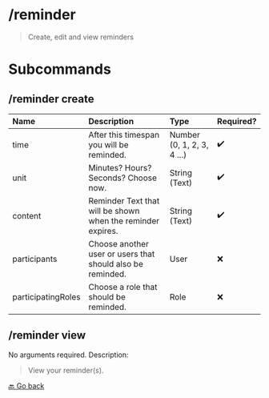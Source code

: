 # /reminder
> Create, edit and view reminders 

# Subcommands
## /reminder create 
| Name | Description | Type | Required? | 
| :-- | :-- | :-- | :-- | 
| time | After this timespan you will be reminded. | Number (0, 1, 2, 3, 4 ...) | ✔️ 
| unit | Minutes? Hours? Seconds? Choose now. | String (Text) | ✔️ 
| content | Reminder Text that will be shown when the reminder expires. | String (Text) | ✔️ 
| participants | Choose another user or users that should also be reminded. | User | ❌ 
| participatingRoles | Choose a role that should be reminded. | Role | ❌ 
## /reminder view 
No arguments required. Description: 
> View your reminder(s). 



 [🔙 Go back](../README.md)